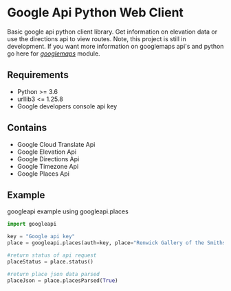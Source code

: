 # Google Api Python Web Client
Basic google api python client library. Get information on elevation data or use the directions api to view routes. Note, this project is still in development. If you want more information on googlemaps api's and python go here for [*googlemaps*](https://github.com/googlemaps/google-maps-services-python) module.

## Requirements
* Python >= 3.6
* urllib3 <= 1.25.8 
* Google developers console api key

## Contains
* Google Cloud Translate Api
* Google Elevation Api
* Google Directions Api
* Google Timezone Api
* Google Places Api

## Example
googleapi example using googleapi.places
```python
import googleapi

key = "Google api key"
place = googleapi.places(auth=key, place="Renwick Gallery of the Smithsonian American Art Museum, Washington")

#return status of api request
placeStatus = place.status()

#return place json data parsed
placeJson = place.placesParsed(True)
```
